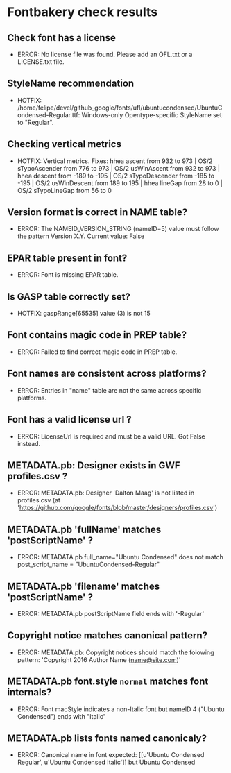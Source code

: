 # Fontbakery check results
## Check font has a license
* ERROR: No license file was found. Please add an OFL.txt or a LICENSE.txt file.

## StyleName recommendation
* HOTFIX: /home/felipe/devel/github_google/fonts/ufl/ubuntucondensed/UbuntuCondensed-Regular.ttf: Windows-only Opentype-specific StyleName set to "Regular".

## Checking vertical metrics
* HOTFIX: Vertical metrics. Fixes: hhea ascent from 932 to 973 | OS/2 sTypoAscender from 776 to 973 | OS/2 usWinAscent from 932 to 973 | hhea descent from -189 to -195 | OS/2 sTypoDescender from -185 to -195 | OS/2 usWinDescent from 189 to 195 | hhea lineGap from 28 to 0 | OS/2 sTypoLineGap from 56 to 0

## Version format is correct in NAME table?
* ERROR: The NAMEID_VERSION_STRING (nameID=5) value must follow the pattern Version X.Y. Current value: False

## EPAR table present in font?
* ERROR: Font is missing EPAR table.

## Is GASP table correctly set?
* HOTFIX: gaspRange[65535] value (3) is not 15

## Font contains magic code in PREP table?
* ERROR: Failed to find correct magic code in PREP table.

## Font names are consistent across platforms?
* ERROR: Entries in "name" table are not the same across specific platforms.

## Font has a valid license url ?
* ERROR: LicenseUrl is required and must be a valid URL. Got False instead.

## METADATA.pb: Designer exists in GWF profiles.csv ?
* ERROR: METADATA.pb: Designer 'Dalton Maag' is not listed in profiles.csv (at 'https://github.com/google/fonts/blob/master/designers/profiles.csv')

## METADATA.pb 'fullName' matches 'postScriptName' ?
* ERROR: METADATA.pb full_name="Ubuntu Condensed" does not match post_script_name = "UbuntuCondensed-Regular"

## METADATA.pb 'filename' matches 'postScriptName' ?
* ERROR: METADATA.pb postScriptName field ends with '-Regular'

## Copyright notice matches canonical pattern?
* ERROR: METADATA.pb: Copyright notices should match the folowing pattern: 'Copyright 2016 Author Name (name@site.com)'

## METADATA.pb font.style `normal` matches font internals?
* ERROR: Font macStyle indicates a non-Italic font but nameID 4 ("Ubuntu Condensed") ends with "Italic"

## METADATA.pb lists fonts named canonicaly?
* ERROR: Canonical name in font expected: [[u'Ubuntu Condensed Regular', u'Ubuntu Condensed Italic']] but Ubuntu Condensed

